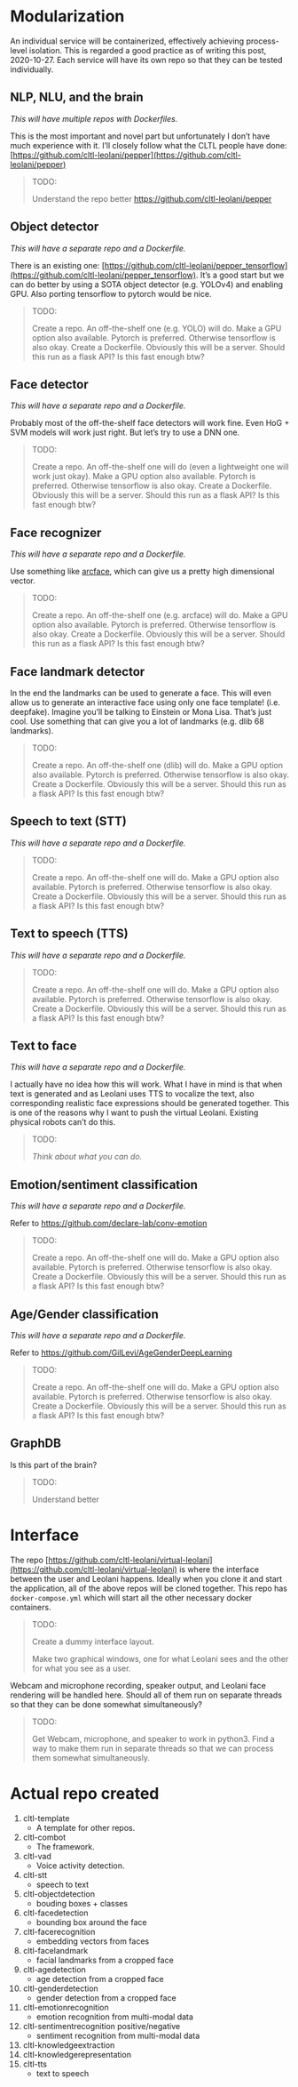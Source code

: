 # Modularization

An individual service will be containerized, effectively achieving process-level isolation. This is regarded a good practice as of writing this post, 2020-10-27\. Each service will have its own repo so that they can be tested individually.

## NLP, NLU, and the brain

_This will have multiple repos with Dockerfiles._

This is the most important and novel part but unfortunately I don’t have much experience with it. I’ll closely follow what the CLTL people have done: [https://github.com/cltl-leolani/pepper](https://github.com/cltl-leolani/pepper)

> TODO:
> 
> Understand the repo better https://github.com/cltl-leolani/pepper

## Object detector

_This will have a separate repo and a Dockerfile._

There is an existing one: [https://github.com/cltl-leolani/pepper_tensorflow](https://github.com/cltl-leolani/pepper_tensorflow). It’s a good start but we can do better by using a SOTA object detector (e.g. YOLOv4) and enabling GPU. Also porting tensorflow to pytorch would be nice.

> TODO:
> 
> Create a repo. An off-the-shelf one (e.g. YOLO) will do. Make a GPU option also available. Pytorch is preferred. Otherwise tensorflow is also okay. Create a Dockerfile. Obviously this will be a server. Should this run as a flask API? Is this fast enough btw?

## Face detector

_This will have a separate repo and a Dockerfile._

Probably most of the off-the-shelf face detectors will work fine. Even HoG + SVM models will work just right. But let’s try to use a DNN one.

> TODO:
> 
> Create a repo. An off-the-shelf one will do (even a lightweight one will work just okay). Make a GPU option also available. Pytorch is preferred. Otherwise tensorflow is also okay. Create a Dockerfile. Obviously this will be a server. Should this run as a flask API? Is this fast enough btw?

## Face recognizer

_This will have a separate repo and a Dockerfile._

Use something like [arcface](https://arxiv.org/abs/1801.07698), which can give us a pretty high dimensional vector.

> TODO:
> 
> Create a repo. An off-the-shelf one (e.g. arcface) will do. Make a GPU option also available. Pytorch is preferred. Otherwise tensorflow is also okay. Create a Dockerfile. Obviously this will be a server. Should this run as a flask API? Is this fast enough btw?

## Face landmark detector

In the end the landmarks can be used to generate a face. This will even allow us to generate an interactive face using only one face template! (i.e. deepfake). Imagine you’ll be talking to Einstein or Mona Lisa. That’s just cool. Use something that can give you a lot of landmarks (e.g. dlib 68 landmarks).

> TODO:
> 
> Create a repo. An off-the-shelf one (dlib) will do. Make a GPU option also available. Pytorch is preferred. Otherwise tensorflow is also okay. Create a Dockerfile. Obviously this will be a server. Should this run as a flask API? Is this fast enough btw?

## Speech to text (STT)

_This will have a separate repo and a Dockerfile._

> TODO:
> 
> Create a repo. An off-the-shelf one will do. Make a GPU option also available. Pytorch is preferred. Otherwise tensorflow is also okay. Create a Dockerfile. Obviously this will be a server. Should this run as a flask API? Is this fast enough btw?

## Text to speech (TTS)

_This will have a separate repo and a Dockerfile._

> TODO:
> 
> Create a repo. An off-the-shelf one will do. Make a GPU option also available. Pytorch is preferred. Otherwise tensorflow is also okay. Create a Dockerfile. Obviously this will be a server. Should this run as a flask API? Is this fast enough btw?

## Text to face

_This will have a separate repo and a Dockerfile._

I actually have no idea how this will work. What I have in mind is that when text is generated and as Leolani uses TTS to vocalize the text, also corresponding realistic face expressions should be generated together. This is one of the reasons why I want to push the virtual Leolani. Existing physical robots can’t do this.

> TODO:
> 
> _Think about what you can do._

## Emotion/sentiment classification

_This will have a separate repo and a Dockerfile._

Refer to https://github.com/declare-lab/conv-emotion

> TODO:
> 
> Create a repo. An off-the-shelf one will do. Make a GPU option also available. Pytorch is preferred. Otherwise tensorflow is also okay. Create a Dockerfile. Obviously this will be a server. Should this run as a flask API? Is this fast enough btw?

## Age/Gender classification

_This will have a separate repo and a Dockerfile._

Refer to https://github.com/GilLevi/AgeGenderDeepLearning

> TODO:
> 
> Create a repo. An off-the-shelf one will do. Make a GPU option also available. Pytorch is preferred. Otherwise tensorflow is also okay. Create a Dockerfile. Obviously this will be a server. Should this run as a flask API? Is this fast enough btw?

## GraphDB

Is this part of the brain?

> TODO:
> 
> Understand better

# Interface

The repo [https://github.com/cltl-leolani/virtual-leolani](https://github.com/cltl-leolani/virtual-leolani) is where the interface between the user and Leolani happens. Ideally when you clone it and start the application, all of the above repos will be cloned together. This repo has `docker-compose.yml` which will start all the other necessary docker containers.

> TODO:
> 
> Create a dummy interface layout.
> 
> Make two graphical windows, one for what Leolani sees and the other for what you see as a user.

Webcam and microphone recording, speaker output, and Leolani face rendering will be handled here. Should all of them run on separate threads so that they can be done somewhat simultaneously?

> TODO:
> 
> Get Webcam, microphone, and speaker to work in python3\. Find a way to make them run in separate threads so that we can process them somewhat simultaneously.



# Actual repo created

1. cltl-template
    * A template for other repos.  
2. cltl-combot
    * The framework.
3. cltl-vad
    * Voice activity detection.
4. cltl-stt
    * speech to text
5. cltl-objectdetection
    * bouding boxes + classes
6. cltl-facedetection
    * bounding box around the face
7. cltl-facerecognition
    * embedding vectors from faces
8. cltl-facelandmark
    * facial landmarks from a cropped face
9. cltl-agedetection
    * age detection from a cropped face
10. cltl-genderdetection
    * gender detection from a cropped face
11. cltl-emotionrecognition 
    * emotion recognition from multi-modal data
12. cltl-sentimentrecognition positive/negative
    * sentiment recognition from multi-modal data
13. cltl-knowledgeextraction
14. cltl-knowledgerepresentation
15. cltl-tts
    * text to speech
